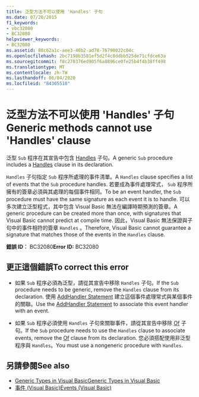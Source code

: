 ```yaml
---
title: 泛型方法不可以使用 'Handles' 子句
ms.date: 07/20/2015
f1_keywords:
- vbc32080
- BC32080
helpviewer_keywords:
- BC32080
ms.assetid: 88c62a1c-aee3-46b2-ad78-76790022c04c
ms.openlocfilehash: 2bc7198b3581ef5d2f4c8ddbb525de71cfdce63a
ms.sourcegitcommit: f8c270376ed905f6a8896ce0fe25b4f4b38ff498
ms.translationtype: MT
ms.contentlocale: zh-TW
ms.lasthandoff: 06/04/2020
ms.locfileid: "84365510"
---
```

# <a name="generic-methods-cannot-use-handles-clause"></a><span data-ttu-id="f228c-102">泛型方法不可以使用 'Handles' 子句</span><span class="sxs-lookup"><span data-stu-id="f228c-102">Generic methods cannot use 'Handles' clause</span></span>
<span data-ttu-id="f228c-103">泛型 `Sub` 程序在其宣告中包含 [Handles](../language-reference/statements/handles-clause.md) 子句。</span><span class="sxs-lookup"><span data-stu-id="f228c-103">A generic `Sub` procedure includes a [Handles](../language-reference/statements/handles-clause.md) clause in its declaration.</span></span>  
  
 <span data-ttu-id="f228c-104">`Handles` 子句指定 `Sub` 程序所處理的事件清單。</span><span class="sxs-lookup"><span data-stu-id="f228c-104">A `Handles` clause specifies a list of events that the `Sub` procedure handles.</span></span> <span data-ttu-id="f228c-105">若要成為事件處理常式， `Sub` 程序所擁有的簽章必須與其處理的每個事件相同。</span><span class="sxs-lookup"><span data-stu-id="f228c-105">To be an event handler, the `Sub` procedure must have the same signature as each event it is to handle.</span></span> <span data-ttu-id="f228c-106">可以多次建立泛型程式，其中包含 Visual Basic 無法在編譯時期預測的簽章。</span><span class="sxs-lookup"><span data-stu-id="f228c-106">A generic procedure can be created more than once, with signatures that Visual Basic cannot predict at compile time.</span></span> <span data-ttu-id="f228c-107">因此，Visual Basic 無法保證與子句中的事件相符的簽章 `Handles` 。</span><span class="sxs-lookup"><span data-stu-id="f228c-107">Therefore, Visual Basic cannot guarantee a signature that matches those of the events in the `Handles` clause.</span></span>  
  
 <span data-ttu-id="f228c-108">**錯誤 ID︰** BC32080</span><span class="sxs-lookup"><span data-stu-id="f228c-108">**Error ID:** BC32080</span></span>  
  
## <a name="to-correct-this-error"></a><span data-ttu-id="f228c-109">更正這個錯誤</span><span class="sxs-lookup"><span data-stu-id="f228c-109">To correct this error</span></span>  
  
- <span data-ttu-id="f228c-110">如果 `Sub` 程序必須為泛型，請從其宣告中移除 `Handles` 子句。</span><span class="sxs-lookup"><span data-stu-id="f228c-110">If the `Sub` procedure needs to be generic, remove the `Handles` clause from its declaration.</span></span> <span data-ttu-id="f228c-111">使用 [AddHandler Statement](../language-reference/statements/addhandler-statement.md) 建立這個事件處理常式與某個事件的關聯。</span><span class="sxs-lookup"><span data-stu-id="f228c-111">Use the [AddHandler Statement](../language-reference/statements/addhandler-statement.md) to associate this event handler with an event.</span></span>  
  
- <span data-ttu-id="f228c-112">如果 `Sub` 程序必須使用 `Handles` 子句來關聯事件，請從其宣告中移除 [Of](../language-reference/statements/of-clause.md) 子句。</span><span class="sxs-lookup"><span data-stu-id="f228c-112">If the `Sub` procedure needs to use the `Handles` clause to associate events, remove the [Of](../language-reference/statements/of-clause.md) clause from its declaration.</span></span> <span data-ttu-id="f228c-113">您必須搭配使用非泛型程序與 `Handles`。</span><span class="sxs-lookup"><span data-stu-id="f228c-113">You must use a nongeneric procedure with `Handles`.</span></span>  
  
## <a name="see-also"></a><span data-ttu-id="f228c-114">另請參閱</span><span class="sxs-lookup"><span data-stu-id="f228c-114">See also</span></span>

- [<span data-ttu-id="f228c-115">Generic Types in Visual Basic</span><span class="sxs-lookup"><span data-stu-id="f228c-115">Generic Types in Visual Basic</span></span>](../programming-guide/language-features/data-types/generic-types.md)
- [<span data-ttu-id="f228c-116">事件 (Visual Basic)</span><span class="sxs-lookup"><span data-stu-id="f228c-116">Events (Visual Basic)</span></span>](../programming-guide/language-features/events/index.md)
